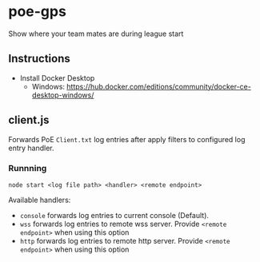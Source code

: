 # poe-gps

Show where your team mates are during league start

## Instructions

- Install Docker Desktop
  - Windows: https://hub.docker.com/editions/community/docker-ce-desktop-windows/

## client.js

Forwards PoE `Client.txt` log entries after apply filters to configured log entry handler.

### Runnning

`node start <log file path> <handler> <remote endpoint>`

Available handlers:

- `console` forwards log entries to current console (Default).
- `wss` forwards log entries to remote wss server. Provide `<remote endpoint>` when using this option
- `http` forwards log entries to remote http server. Provide `<remote endpoint>` when using this option
